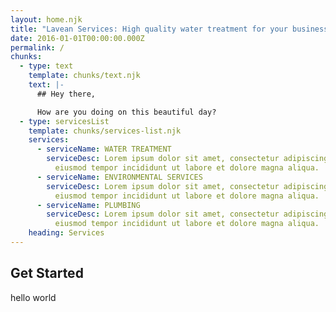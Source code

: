 ```yaml
---
layout: home.njk
title: "Lavean Services: High quality water treatment for your business."
date: 2016-01-01T00:00:00.000Z
permalink: /
chunks:
  - type: text
    template: chunks/text.njk
    text: |-
      ## Hey there,

      How are you doing on this beautiful day?
  - type: servicesList
    template: chunks/services-list.njk
    services:
      - serviceName: WATER TREATMENT
        serviceDesc: Lorem ipsum dolor sit amet, consectetur adipiscing elit, sed do
          eiusmod tempor incididunt ut labore et dolore magna aliqua.
      - serviceName: ENVIRONMENTAL SERVICES
        serviceDesc: Lorem ipsum dolor sit amet, consectetur adipiscing elit, sed do
          eiusmod tempor incididunt ut labore et dolore magna aliqua.
      - serviceName: PLUMBING
        serviceDesc: Lorem ipsum dolor sit amet, consectetur adipiscing elit, sed do
          eiusmod tempor incididunt ut labore et dolore magna aliqua.
    heading: Services
---
```


## Get Started 

hello world